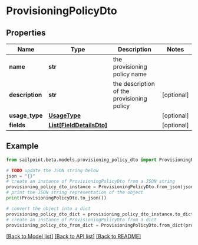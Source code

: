 # ProvisioningPolicyDto


## Properties

Name | Type | Description | Notes
------------ | ------------- | ------------- | -------------
**name** | **str** | the provisioning policy name | 
**description** | **str** | the description of the provisioning policy | [optional] 
**usage_type** | [**UsageType**](UsageType.md) |  | [optional] 
**fields** | [**List[FieldDetailsDto]**](FieldDetailsDto.md) |  | [optional] 

## Example

```python
from sailpoint.beta.models.provisioning_policy_dto import ProvisioningPolicyDto

# TODO update the JSON string below
json = "{}"
# create an instance of ProvisioningPolicyDto from a JSON string
provisioning_policy_dto_instance = ProvisioningPolicyDto.from_json(json)
# print the JSON string representation of the object
print(ProvisioningPolicyDto.to_json())

# convert the object into a dict
provisioning_policy_dto_dict = provisioning_policy_dto_instance.to_dict()
# create an instance of ProvisioningPolicyDto from a dict
provisioning_policy_dto_from_dict = ProvisioningPolicyDto.from_dict(provisioning_policy_dto_dict)
```
[[Back to Model list]](../README.md#documentation-for-models) [[Back to API list]](../README.md#documentation-for-api-endpoints) [[Back to README]](../README.md)


